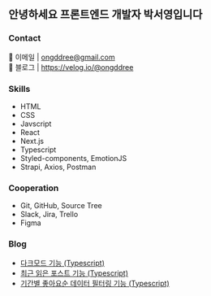 

<h2>안녕하세요 프론트엔드 개발자 박서영입니다</h2>

### Contact

📩 이메일 | <a href="mailto:ongddree@gmail.com">ongddree@gmail.com</a> <br/>
📗 블로그 | <a href="https://velog.io/@ongddree">https://velog.io/@ongddree</a>

### Skills

- HTML
- CSS
- Javscript
- React
- Next.js
- Typescript
- Styled-components, EmotionJS
- Strapi, Axios, Postman


### Cooperation

- Git, GitHub, Source Tree
- Slack, Jira, Trello
- Figma


### Blog

- <a href="https://velog.io/@ongddree/%EB%B8%94%EB%A1%9C%EA%B7%B8%EB%A7%8C%EB%93%A4%EA%B8%B0-%EB%8B%A4%ED%81%AC%EB%AA%A8%EB%93%9C-%EA%B5%AC%ED%98%84">다크모드 기능 (Typescript)</a>
- <a href="https://velog.io/@ongddree/%EB%B8%94%EB%A1%9C%EA%B7%B8%EB%A7%8C%EB%93%A4%EA%B8%B0-%EC%B5%9C%EA%B7%BC-%EC%9D%BD%EC%9D%80-%ED%8F%AC%EC%8A%A4%ED%8A%B8-%EA%B5%AC%ED%98%84">최근 읽은 포스트 기능 (Typescript)</a>
- <a href="https://velog.io/@ongddree/%EB%B8%94%EB%A1%9C%EA%B7%B8%EB%A7%8C%EB%93%A4%EA%B8%B0-%EC%B5%9C%EA%B7%BC-%EC%9D%BD%EC%9D%80-%ED%8F%AC%EC%8A%A4%ED%8A%B8-%EA%B5%AC%ED%98%84">기간별 좋아요순 데이터 필터링 기능 (Typescript)</a>

